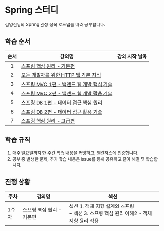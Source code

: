 # Spring 스터디
김영한님의 Spring 완정 정복 로드맵을 따라 공부합니다.


## 학습 순서
|  순서   | 강의명                         |강의 시작 날짜|
|:-----:|-----------------------------|---|
|   1   | [스프링 핵심 원리 - 기본편](https://www.inflearn.com/course/%EC%8A%A4%ED%94%84%EB%A7%81-%ED%95%B5%EC%8B%AC-%EC%9B%90%EB%A6%AC-%EA%B8%B0%EB%B3%B8%ED%8E%B8)             ||
|   2   | [모든 개발자를 위한 HTTP 웹 기본 지식](https://www.inflearn.com/course/http-%EC%9B%B9-%EB%84%A4%ED%8A%B8%EC%9B%8C%ED%81%AC)     ||
|   3   | [스프링 MVC 1편 - 백엔드 웹 개발 핵심 기술](https://www.inflearn.com/course/%EC%8A%A4%ED%94%84%EB%A7%81-mvc-1) ||
|   4   | [스프링 MVC 2편 - 백엔드 웹 개발 활용 기술](https://www.inflearn.com/course/%EC%8A%A4%ED%94%84%EB%A7%81-mvc-2) ||
|   5   | [스프링 DB 1편 - 데이터 접근 핵심 원리](https://www.inflearn.com/course/%EC%8A%A4%ED%94%84%EB%A7%81-db-1)    ||
|   6   | [스프링 DB 2편 - 데이터 접근 활용 기술](https://www.inflearn.com/course/%EC%8A%A4%ED%94%84%EB%A7%81-db-2)    ||
|   7   | [스프링 핵심 원리 - 고급편](https://www.inflearn.com/course/%EC%8A%A4%ED%94%84%EB%A7%81-%ED%95%B5%EC%8B%AC-%EC%9B%90%EB%A6%AC-%EA%B3%A0%EA%B8%89%ED%8E%B8)             ||


## 학습 규칙

1. 매주 일요일까지 한 주간 학습 내용을 커밋하고, 챌린저스에 인증합니다.
2. 공부 중 발생한 문제, 추가 학습 내용은 issue를 통해 공유하고 같이 해결 및 학습합니다.


## 진행 상황
|주차| 강의명             |섹션|
|--|-----------------|--|
|1주차| 스프링 핵심 원리 - 기본편 |섹션 1. 객체 지향 설계와 스프링 <br/>~ 섹션 3. 스프링 핵심 원리 이해2 - 객체 지향 원리 적용|
